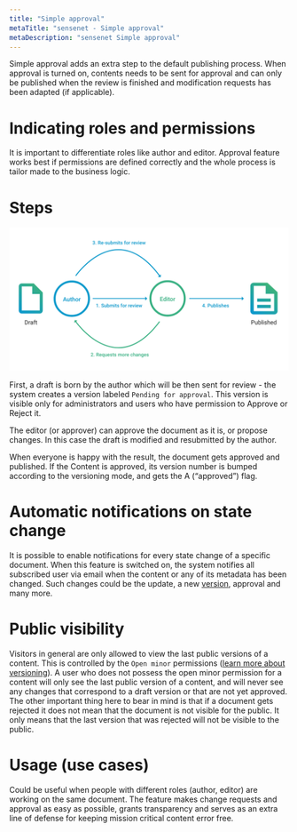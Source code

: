 ```yaml
---
title: "Simple approval"
metaTitle: "sensenet - Simple approval"
metaDescription: "sensenet Simple approval"
---
```


Simple approval adds an extra step to the default publishing process. When approval is turned on, contents needs to be sent for approval and can only be published when the review is finished and modification requests has been adapted (if applicable).

# Indicating roles and permissions

It is important to differentiate roles like author and editor. Approval feature works best if permissions are defined correctly and the whole process is tailor made to the business logic.

# Steps
![approval steps](../img/approval.png)

First, a draft is born by the author which will be then sent for review - the system creates a version labeled `Pending for approval`. This version is visible only for administrators and users who have permission to Approve or Reject it.

The editor (or approver) can approve the document as it is, or propose changes. In this case the draft is modified and resubmitted by the author.

When everyone is happy with the result, the document gets approved and published. If the Content is approved, its version number is bumped according to the versioning mode, and gets the A (“approved”) flag.

# Automatic notifications on state change
It is possible to enable notifications for every state change of a specific document. When this feature is switched on, the system notifies all subscribed user via email when the content or any of its metadata has been changed. Such changes could be the update, a new [version](/concepts/versioning), approval and many more.

# Public visibility
Visitors in general are only allowed to view the last public versions of a content. This is controlled by the `Open minor` permissions ([learn more about versioning](/concepts/versioning)). A user who does not possess the open minor permission for a content will only see the last public version of a content, and will never see any changes that correspond to a draft version or that are not yet approved. The other important thing here to bear in mind is that if a document gets rejected it does not mean that the document is not visible for the public. It only means that the last version that was rejected will not be visible to the public.

# Usage (use cases)
Could be useful when people with different roles (author, editor) are working on the same document. The feature makes change requests and approval as easy as possible, grants transparency and serves as an extra line of defense for keeping mission critical content error free.
